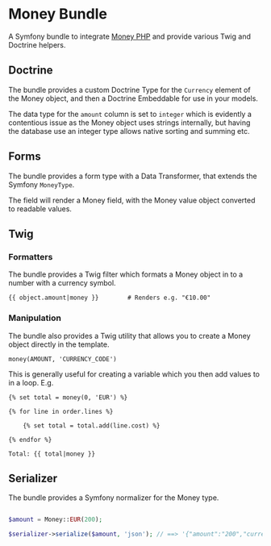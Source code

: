 Money Bundle
==

A Symfony bundle to integrate [Money PHP](https://github.com/moneyphp/money) 
and provide various Twig and Doctrine helpers.

## Doctrine

The bundle provides a custom Doctrine Type for the `Currency` element of the Money object, and then a Doctrine 
Embeddable for use in your models.

The data type for the `amount` column is set to `integer` which is evidently a contentious issue as the Money object 
uses strings internally, but having the database use an integer type allows native sorting and summing etc.

## Forms

The bundle provides a form type with a Data Transformer, that extends the Symfony `MoneyType`.

The field will render a Money field, with the Money value object converted to readable values.

## Twig

### Formatters

The bundle provides a Twig filter which formats a Money object in to a number with a currency symbol.

```twig
{{ object.amount|money }}        # Renders e.g. "€10.00"
```

### Manipulation

The bundle also provides a Twig utility that allows you to create a Money object directly in the template.

```twig
money(AMOUNT, 'CURRENCY_CODE')
```

This is generally useful for creating a variable which you then add values to in a loop. E.g.

```twig
{% set total = money(0, 'EUR') %}

{% for line in order.lines %}

	{% set total = total.add(line.cost) %}

{% endfor %}

Total: {{ total|money }}

```

## Serializer

The bundle provides a Symfony normalizer for the Money type.

```php

$amount = Money::EUR(200);

$serializer->serialize($amount, 'json'); // ==> '{"amount":"200","currency":"EUR"}'

```
